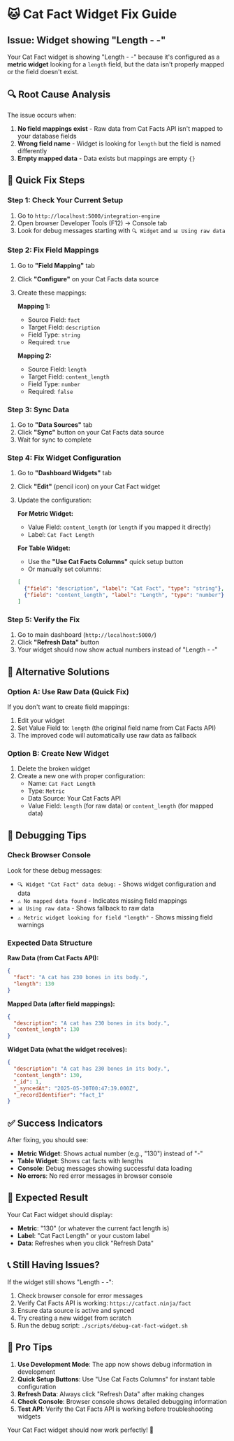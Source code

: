 # 🐱 Cat Fact Widget Fix Guide

## Issue: Widget showing "Length - -"

Your Cat Fact widget is showing "Length - -" because it's configured as a **metric widget** looking for a `length` field, but the data isn't properly mapped or the field doesn't exist.

## 🔍 Root Cause Analysis

The issue occurs when:
1. **No field mappings exist** - Raw data from Cat Facts API isn't mapped to your database fields
2. **Wrong field name** - Widget is looking for `length` but the field is named differently
3. **Empty mapped data** - Data exists but mappings are empty `{}`

## 🚀 Quick Fix Steps

### Step 1: Check Your Current Setup
1. Go to `http://localhost:5000/integration-engine`
2. Open browser Developer Tools (F12) → Console tab
3. Look for debug messages starting with `🔍 Widget` and `📊 Using raw data`

### Step 2: Fix Field Mappings
1. Go to **"Field Mapping"** tab
2. Click **"Configure"** on your Cat Facts data source
3. Create these mappings:

   **Mapping 1:**
   - Source Field: `fact`
   - Target Field: `description`
   - Field Type: `string`
   - Required: `true`

   **Mapping 2:**
   - Source Field: `length`
   - Target Field: `content_length`
   - Field Type: `number`
   - Required: `false`

### Step 3: Sync Data
1. Go to **"Data Sources"** tab
2. Click **"Sync"** button on your Cat Facts data source
3. Wait for sync to complete

### Step 4: Fix Widget Configuration
1. Go to **"Dashboard Widgets"** tab
2. Click **"Edit"** (pencil icon) on your Cat Fact widget
3. Update the configuration:

   **For Metric Widget:**
   - Value Field: `content_length` (or `length` if you mapped it directly)
   - Label: `Cat Fact Length`

   **For Table Widget:**
   - Use the **"Use Cat Facts Columns"** quick setup button
   - Or manually set columns:
   ```json
   [
     {"field": "description", "label": "Cat Fact", "type": "string"},
     {"field": "content_length", "label": "Length", "type": "number"}
   ]
   ```

### Step 5: Verify the Fix
1. Go to main dashboard (`http://localhost:5000/`)
2. Click **"Refresh Data"** button
3. Your widget should now show actual numbers instead of "Length - -"

## 🔧 Alternative Solutions

### Option A: Use Raw Data (Quick Fix)
If you don't want to create field mappings:
1. Edit your widget
2. Set Value Field to: `length` (the original field name from Cat Facts API)
3. The improved code will automatically use raw data as fallback

### Option B: Create New Widget
1. Delete the broken widget
2. Create a new one with proper configuration:
   - Name: `Cat Fact Length`
   - Type: `Metric`
   - Data Source: Your Cat Facts API
   - Value Field: `length` (for raw data) or `content_length` (for mapped data)

## 🐛 Debugging Tips

### Check Browser Console
Look for these debug messages:
- `🔍 Widget "Cat Fact" data debug:` - Shows widget configuration and data
- `⚠️ No mapped data found` - Indicates missing field mappings
- `📊 Using raw data` - Shows fallback to raw data
- `⚠️ Metric widget looking for field "length"` - Shows missing field warnings

### Expected Data Structure

**Raw Data (from Cat Facts API):**
```json
{
  "fact": "A cat has 230 bones in its body.",
  "length": 130
}
```

**Mapped Data (after field mappings):**
```json
{
  "description": "A cat has 230 bones in its body.",
  "content_length": 130
}
```

**Widget Data (what the widget receives):**
```json
{
  "description": "A cat has 230 bones in its body.",
  "content_length": 130,
  "_id": 1,
  "_syncedAt": "2025-05-30T00:47:39.000Z",
  "_recordIdentifier": "fact_1"
}
```

## ✅ Success Indicators

After fixing, you should see:
- **Metric Widget**: Shows actual number (e.g., "130") instead of "-"
- **Table Widget**: Shows cat facts with lengths
- **Console**: Debug messages showing successful data loading
- **No errors**: No red error messages in browser console

## 🎯 Expected Result

Your Cat Fact widget should display:
- **Metric**: "130" (or whatever the current fact length is)
- **Label**: "Cat Fact Length" or your custom label
- **Data**: Refreshes when you click "Refresh Data"

## 📞 Still Having Issues?

If the widget still shows "Length - -":
1. Check browser console for error messages
2. Verify Cat Facts API is working: `https://catfact.ninja/fact`
3. Ensure data source is active and synced
4. Try creating a new widget from scratch
5. Run the debug script: `./scripts/debug-cat-fact-widget.sh`

## 🚀 Pro Tips

1. **Use Development Mode**: The app now shows debug information in development
2. **Quick Setup Buttons**: Use "Use Cat Facts Columns" for instant table configuration
3. **Refresh Data**: Always click "Refresh Data" after making changes
4. **Check Console**: Browser console shows detailed debugging information
5. **Test API**: Verify the Cat Facts API is working before troubleshooting widgets

Your Cat Fact widget should now work perfectly! 🎉 